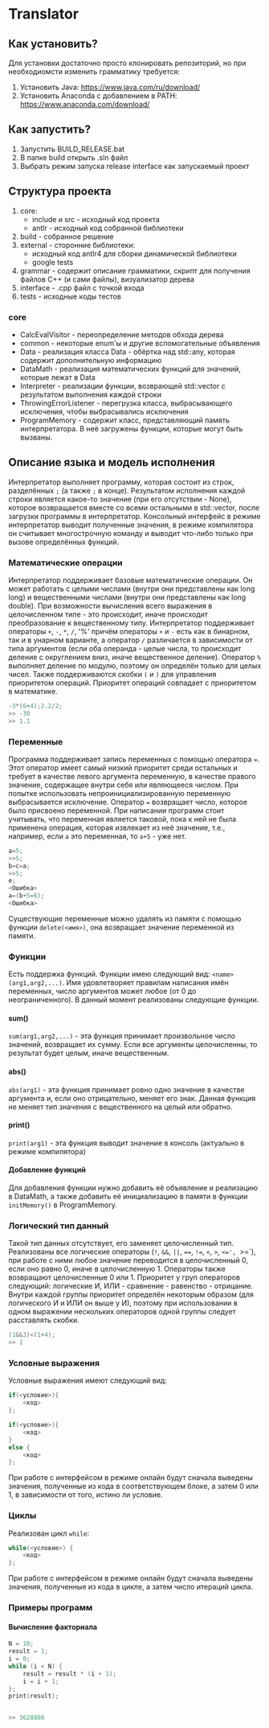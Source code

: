 # Translator

## Как установить?
Для установки достаточно просто клонировать репозиторий, но при необходиомсти изменить грамматику требуется:
1) Установить Java: https://www.java.com/ru/download/
2) Установить Anaconda с добавлением в PATH: https://www.anaconda.com/download/

## Как запустить?
1) Запустить BUILD_RELEASE.bat
2) В папке build открыть .sln файл
3) Выбрать режим запуска release interface как запускаемый проект

## Структура проекта
1) core:
   - include и src - исходный код проекта
   - antlr - исходный код собранной библиотеки
2) build - собранное решение
3) external - сторонние библиотеки:
    - исходный код antlr4 для сборки динамической библиотеки
    - google tests
4) grammar - содержит описание грамматики, скрипт для получения файлов C++ (и сами файлы), визуализатор дерева
5) interface - .cpp файл с точкой входа
6) tests - исходные коды тестов 

### core
- CalcEvalVisitor - переопределение методов обхода дерева
- common - некоторые enum'ы и другие вспомогательные объявления
- Data - реализация класса Data - обёртка над std::any, которая содержит дополнительную информацию
- DataMath - реализация математических функций для значений, которые лежат в Data
- Interpreter - реализации функции, возврающей std::vector<Data> с результатом выполнения каждой строки
- ThrowingErrorListener - перегрузка класса, выбрасывающего исключения, чтобы выбрасывались исключения
- ProgramMemory - содержит класс, представляющий память интерпретатора. В неё загружены функции, которые могут быть вызваны.

## Описание языка и модель исполнения

Интерпретатор выполняет программу, которая состоит из строк, разделённых `;` (а также `;` в конце). Результатом исполнения каждой строки является какое-то значение (при его отсутствии - None),
которое возвращается вместе со всеми остальными в std::vector<Data>, после загрузки программы в интерпретатор. Консольный интерфейс в режиме интерпретатор выводит полученные значения, в режиме
компилятора он считывает многострочную команду и выводит что-либо только при вызове определённых функций.

### Математические операции

Интерпретатор поддерживает базовые математические операции. Он может работать с целыми числами (внутри они представлены как long long) и вещественными числами
(внутри они представлены как long double). При возможности вычисления всего выражения в целочисленном типе - это происходит, иначе происходит преобразование к вещественному типу.
Интерпретатор поддерживает операторы `+`, `-`, `*`, `/`, '%' причём операторы `+` и `-` есть как в бинарном, так и в унарном варианте, а оператор `/` различается в зависимости от типа аргументов
(если оба операнда - целые числа, то происходит деление с округлением вниз, иначе вещественное деление). Оператор `%` выполняет деление по модулю, поэтому он определён только для целых чисел.
Также поддерживаются скобки `(` и `)` для управления приоритетом операций. Приоритет операций
совпадает с приоритетом в математике.

```cpp
-3*(6+4);2.2/2;
>> -30
>> 1.1
```

### Переменные

Программа поддерживает запись переменных с помощью оператора `=`. Этот оператор имеет самый низкий приоритет среди остальных и требует в качестве левого аргумента переменную, в качестве правого значение, содержащее внутри себя
или являющееся числом. При попытке использовать непроинициализированную переменную выбрасывается исключение. Оператор `=` возвращает число, которое было присвоено переменной. При написании программ стоит учитывать, что переменная является
таковой, пока к ней не была применена операция, которая извлекает из неё значение, т.е., например, если `a` это переменная, то `a+5` - уже нет.

```cpp
a=5;
>>5;
b=c=a;
>>5;
e;
<Ошибка>
a=(b+5=6);
<Ошибка>
```

Существующие переменные можно удалять из памяти с помощью функции `delete(<имя>)`, она возвращает значение переменной из памяти.

### Функции

Есть поддержка функций. Функции имею следующий вид: `<name>(arg1,arg2,...)`. Имя удовлетворяет правилам написания имён переменных, число аргументов может любое (от 0 до неограниченного).
В данный момент реализованы следующие функции.

#### sum()
`sum(arg1,arg2,...)` - эта функция принимает произвольное число значений, возвращает их сумму. Если все аргументы целочисленны, то результат будет целым, иначе вещественным.

#### abs()
`abs(arg1)` - эта функция принимает ровно одно значение в качестве аргумента и, если оно отрицательно, меняет его знак. Данная функция не меняет тип значения с вещественного на целый или обратно.

#### print()
`print(arg1)` - эта функция выводит значение в консоль (актуально в режиме компилятора)

#### Добавление функций
Для добавления функции нужно добавить её объявление и реализацию в DataMath, а также добавить её инициализацию в памяти в функции `initMemory()` в ProgramMemory.

### Логический тип данный
Такой тип данных отсутствует, его заменяет целочисленный тип. Реализованы все логические операторы (`!`, `&&`, `||`, `==`, `!=`, `<`, `>`, `<=', `>=`), при работе с ними любое значение переводится в целочисленный 0,
если оно равно 0, иначе в целочисленную 1. Операторы также возвращают целочисленные 0 или 1. Приоритет у груп операторов следующий: логические И, ИЛИ - сравнение - равенство - отрицание. Внутри каждой группы приоритет
определён некоторым образом (для логического И и ИЛИ он выше у И), поэтому при использовании в одном выражении нескольких операторов одной группы следует расставлять скобки.

```cpp
(1&&3)<(1+4);
>> 1
```

### Условные выражения

Условные выражения имеют следующий вид:

```cpp
if(<условие>){
    <код>
};

if(<условие>){
    <код>
}
else {
    <код>
};
```

При работе с интерфейсом в режиме онлайн будут сначала выведены значения, полученные из кода в соответствующем блоке, а затем 0 или 1, в зависимости от того, истино ли условие.

### Циклы

Реализован цикл `while`:

```cpp
while(<условие>) {
    <код>
};
```

При работе с интерфейсом в режиме онлайн будут сначала выведены значения, полученные из кода в цикле, а затем число итераций цикла.



### Примеры программ
#### Вычисление факториала
```cpp
N = 10;
result = 1;
i = 0;
while (i < N) {
    result = result * (i + 1);
    i = i + 1;
};
print(result);


>> 3628800
```
